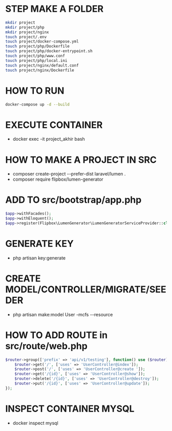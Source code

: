 # STEP MAKE A FOLDER
```zsh
mkdir project
mkdir project/php
mkdir project/nginx
touch project/.env
touch project/docker-compose.yml
touch project/php/Dockerfile
touch project/php/docker-entrypoint.sh
touch project/php/www.conf
touch project/php/local.ini
touch project/nginx/default.conf
touch project/nginx/Dockerfile
```
# HOW TO RUN
```sh
docker-compose up -d --build
```

# EXECUTE CONTAINER
- docker exec -it project_akhir bash

# HOW TO MAKE A PROJECT IN SRC
- composer create-project --prefer-dist laravel/lumen .
- composer require flipbox/lumen-generator

# ADD TO src/bootstrap/app.php
```php
$app->withFacades();
$app->withEloquent();
$app->register(Flipbox\LumenGenerator\LumenGeneratorServiceProvider::class);
```

# GENERATE KEY
- php artisan key:generate

# CREATE MODEL/CONTROLLER/MIGRATE/SEEDER
- php artisan make:model User -mcfs --resource

# HOW TO ADD ROUTE in src/route/web.php
```php
$router->group(['prefix' => 'api/v1/testing'], function() use ($router){
    $router->get('/', ['uses' => 'UserController@index']);
	$router->post('/', ['uses' => 'UserController@create ']);
	$router->get('/{id}', ['uses' => 'UserController@show']);
	$router->delete('/{id}', ['uses' => 'UserController@destroy']);
	$router->put('/{id}', ['uses' => 'UserController@update']);
});
```

# INSPECT CONTAINER MYSQL
- docker inspect mysql
